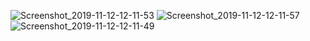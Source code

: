 
![Screenshot_2019-11-12-12-11-53](https://user-images.githubusercontent.com/54840940/68656724-f005c580-0564-11ea-8581-8a45cd71b46f.png)
![Screenshot_2019-11-12-12-11-57](https://user-images.githubusercontent.com/54840940/68656726-f09e5c00-0564-11ea-8101-0c197632b76e.png)
![Screenshot_2019-11-12-12-11-49](https://user-images.githubusercontent.com/54840940/68656728-f09e5c00-0564-11ea-9501-b0d4f366db28.png)



